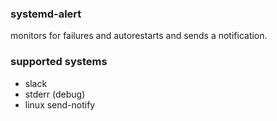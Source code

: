 ### systemd-alert

monitors for failures and autorestarts and sends a notification.

### supported systems
- slack
- stderr (debug)
- linux send-notify
